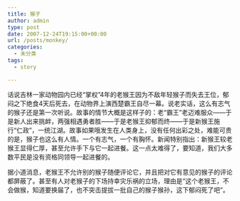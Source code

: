 ```yaml
---
title: 猴子
author: admin
type: post
date: 2007-12-24T19:15:00+00:00
url: /posts/monkey/
categories:
  - 未分类
tags:
  - story

---
```

话说吉林一家动物园内已经“掌权”4年的老猴王因为不敌年轻猴子而失去王位，郁闷之下绝食4天后死去，在动物界上演西楚霸王自尽一幕。说老实话，这么有志气的猴子还是第一次听说。故事的情节大概是这样子的：老“霸王”老迈难服众——于是新人出来挑衅，两强相遇勇者胜——于是老猴王抑郁而终——于是新猴王施行“仁政”，一统江湖。故事如果哦发生在人类身上，没有任何出彩之处，难能可贵的是，猴子也这么有人情。一个有志气，一个有胸怀。新闻特别指出：新猴王较老猴王显得仁厚，甚至允许手下与它一起进餐。这一点太难得了，要知道，我们大多数平民是没有资格同领导一起进餐的。

据小道消息，老猴王不允许别的猴子随便评论它，并且把对它有意见的猴子的评论都屏蔽了。甚至有人对老猴子的下场持幸灾乐祸的立场，理由是“这个老猴王，不会做猴，知道要换届了，也不突击提拔一批自己的猴子猴孙，这下郁闷死了吧”。